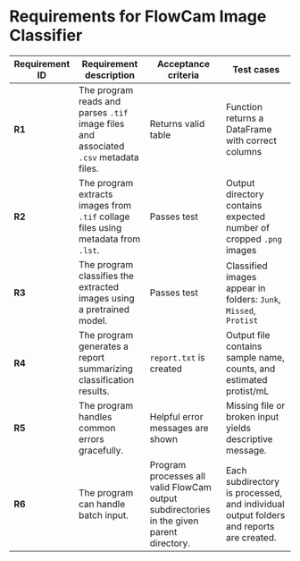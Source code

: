 # Requirements for FlowCam Image Classifier

Requirement ID | Requirement description                                             | Acceptance criteria             | Test cases
---------------|----------------------------------------------------------------------|----------------------------------|---------------------------
**R1** | The program reads and parses `.tif` image files and associated `.csv` metadata files. | Returns valid table             | Function returns a DataFrame with correct columns
**R2** | The program extracts images from `.tif` collage files using metadata from `.lst`. | Passes test  | Output directory contains expected number of cropped `.png` images
**R3** | The program classifies the extracted images using a pretrained model. | Passes test  | Classified images appear in folders: `Junk`, `Missed`, `Protist`
**R4** | The program generates a report summarizing classification results.| `report.txt` is created | Output file contains sample name, counts, and estimated protist/mL
**R5** | The program handles common errors gracefully. | Helpful error messages are shown| Missing file or broken input yields descriptive message.
**R6** | The program can handle batch input. | Program processes all valid FlowCam output subdirectories in the given parent directory. | Each subdirectory is processed, and individual output folders and reports are created.